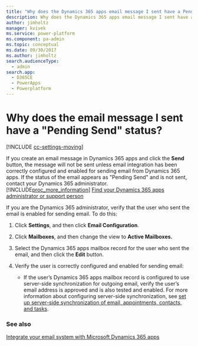 ```yaml
---
title: "Why does the Dynamics 365 apps email message I sent have a Pending Send status? | MicrosoftDocs"
description: Why does the Dynamics 365 apps email message I sent have a Pending Send status? 
author: jimholtz
manager: kvivek
ms.service: power-platform
ms.component: pa-admin
ms.topic: conceptual
ms.date: 09/30/2017
ms.author: jimholtz
search.audienceType: 
  - admin
search.app: 
  - D365CE
  - PowerApps
  - Powerplatform
---
```

# Why does the email message I sent have a "Pending Send" status?

[!INCLUDE [cc-settings-moving](../includes/cc-settings-moving.md)] 

If you create an email message in Dynamics 365 apps and click the **Send** button, the message will not be sent unless email integration has been correctly configured and enabled for sending email from Dynamics 365 apps.  If the status of the email appears as "Pending Send" and is not sent, contact your Dynamics 365 administrator. [!INCLUDE[proc_more_information](../includes/proc-more-information.md)] [Find your Dynamics 365 apps administrator or support person](/dynamics365/customer-engagement/basics/find-administrator-support.md)  
  
 If you are the Dynamics 365 administrator, verify that the user who sent the email is enabled for sending email. To do this:  
  
1. Click **Settings**, and then click **Email Configuration**.  
  
2. Click **Mailboxes**, and then change the view to **Active Mailboxes.**  
  
3. Select the Dynamics 365 apps mailbox record for the user who sent the email, and then click the **Edit** button.  
  
4. Verify the user is correctly configured and enabled for sending email:  
  
   - If the user’s Dynamics 365 apps mailbox record is configured to use server-side synchronization for outgoing email, verify the user’s email address is approved and is also tested and enabled.  For more information about configuring server-side synchronization, see [set up server-side synchronization of email, appointments, contacts, and tasks](../admin/set-up-server-side-synchronization-of-email-appointments-contacts-and-tasks.md).  
  
### See also  
 [Integrate your email system with Microsoft Dynamics 365 apps](../admin/integrate-synchronize-your-email-system.md)
